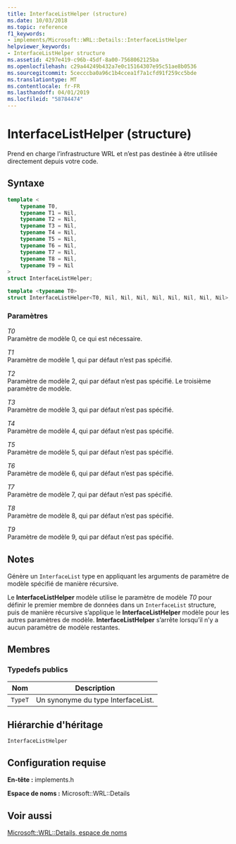 ```yaml
---
title: InterfaceListHelper (structure)
ms.date: 10/03/2018
ms.topic: reference
f1_keywords:
- implements/Microsoft::WRL::Details::InterfaceListHelper
helpviewer_keywords:
- InterfaceListHelper structure
ms.assetid: 4297e419-c96b-45df-8a00-7568062125ba
ms.openlocfilehash: c29a44249b432a7e0c15164307e95c51ae8b0536
ms.sourcegitcommit: 5cecccba0a96c1b4ccea1f7a1cfd91f259cc5bde
ms.translationtype: MT
ms.contentlocale: fr-FR
ms.lasthandoff: 04/01/2019
ms.locfileid: "58784474"
---
```

# <a name="interfacelisthelper-structure"></a>InterfaceListHelper (structure)

Prend en charge l’infrastructure WRL et n’est pas destinée à être utilisée directement depuis votre code.

## <a name="syntax"></a>Syntaxe

```cpp
template <
    typename T0,
    typename T1 = Nil,
    typename T2 = Nil,
    typename T3 = Nil,
    typename T4 = Nil,
    typename T5 = Nil,
    typename T6 = Nil,
    typename T7 = Nil,
    typename T8 = Nil,
    typename T9 = Nil
>
struct InterfaceListHelper;

template <typename T0>
struct InterfaceListHelper<T0, Nil, Nil, Nil, Nil, Nil, Nil, Nil, Nil>;
```

### <a name="parameters"></a>Paramètres

*T0*<br/>
Paramètre de modèle 0, ce qui est nécessaire.

*T1*<br/>
Paramètre de modèle 1, qui par défaut n’est pas spécifié.

*T2*<br/>
Paramètre de modèle 2, qui par défaut n’est pas spécifié. Le troisième paramètre de modèle.

*T3*<br/>
Paramètre de modèle 3, qui par défaut n’est pas spécifié.

*T4*<br/>
Paramètre de modèle 4, qui par défaut n’est pas spécifié.

*T5*<br/>
Paramètre de modèle 5, qui par défaut n’est pas spécifié.

*T6*<br/>
Paramètre de modèle 6, qui par défaut n’est pas spécifié.

*T7*<br/>
Paramètre de modèle 7, qui par défaut n’est pas spécifié.

*T8*<br/>
Paramètre de modèle 8, qui par défaut n’est pas spécifié.

*T9*<br/>
Paramètre de modèle 9, qui par défaut n’est pas spécifié.

## <a name="remarks"></a>Notes

Génère un `InterfaceList` type en appliquant les arguments de paramètre de modèle spécifié de manière récursive.

Le **InterfaceListHelper** modèle utilise le paramètre de modèle *T0* pour définir le premier membre de données dans un `InterfaceList` structure, puis de manière récursive s’applique le  **InterfaceListHelper** modèle pour les autres paramètres de modèle. **InterfaceListHelper** s’arrête lorsqu’il n’y a aucun paramètre de modèle restantes.

## <a name="members"></a>Membres

### <a name="public-typedefs"></a>Typedefs publics

|Nom|Description|
|----------|-----------------|
|`TypeT`|Un synonyme du type InterfaceList.|

## <a name="inheritance-hierarchy"></a>Hiérarchie d'héritage

`InterfaceListHelper`

## <a name="requirements"></a>Configuration requise

**En-tête :** implements.h

**Espace de noms :** Microsoft::WRL::Details

## <a name="see-also"></a>Voir aussi

[Microsoft::WRL::Details, espace de noms](microsoft-wrl-details-namespace.md)